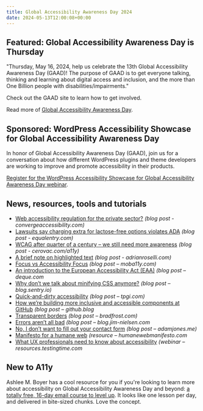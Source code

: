 ```yaml
---
title: Global Accessibility Awareness Day 2024
date: 2024-05-13T12:00:08+00:00
---
```


## Featured: Global Accessibility Awareness Day is Thursday

"Thursday, May 16, 2024, help us celebrate the 13th Global Accessibility Awareness Day (GAAD)! The purpose of GAAD is to get everyone talking, thinking and learning about digital access and inclusion, and the more than One Billion people with disabilities/impairments."

Check out the GAAD site to learn how to get involved.

Read more of [Global Accessibility Awareness Day](https://accessibility.day).

## Sponsored: WordPress Accessibility Showcase for Global Accessibility Awareness Day

In honor of Global Accessibility Awareness Day (GAAD), join us for a conversation about how different WordPress plugins and theme developers are working to improve and promote accessibility in their products.

[Register for the WordPress Accessibility Showcase for Global Accessibility Awareness Day webinar](https://us02web.zoom.us/webinar/register/5917150910025/WN_Qw6ejyMQT62ziSYmw_OuXw#/registration).

## News, resources, tools and tutorials

- [Web accessibility regulation for the private sector?](https://convergeaccessibility.com/2024/05/06/web_accessibility_regulation_private_sector/) *(blog post - convergeaccessibility.com)*
- [Lawsuits say charging extra for lactose-free options violates ADA](https://equalentry.com/ada-accessibility-lawsuits-charging-extra/) *(blog post - equalentry.com)*
- [WCAG after quarter of a century – we still need more awareness](https://cerovac.com/a11y/2024/05/wcag-after-quarter-of-a-century-we-still-need-more-awareness/) *(blog post - cerovac.com/a11y)*
- [A brief note on highlighted text](https://adrianroselli.com/2024/05/a-brief-note-on-highlighted-text.html) *(blog post - adrianroselli.com)*
- [Focus vs Accessibility Focus](https://moba11y.com/blog/focus-vs-accessibility-focus/) *(blog post – moba11y.com)*
- [An introduction to the European Accessibility Act (EAA)](https://www.deque.com/blog/european-accessibility-act-eaa-intro/) *(blog post – deque.com*
- [Why don’t we talk about minifying CSS anymore?](https://blog.sentry.io/why-dont-we-talk-about-minifying-css/) *(blog post – blog.sentry.io)*
- [Quick-and-dirty accessibility](https://www.tpgi.com/quick-and-dirty-accessibility/) *(blog post – tpgi.com)*
- [How we’re building more inclusive and accessible components at GitHub](https://github.blog/2024-05-07-how-were-building-more-inclusive-and-accessible-components-at-github/) *(blog post – github.blog*
- [Transparent borders](https://bradfrost.com/blog/post/transparent-borders/) *(blog post – bradfrost.com)*
- [Errors aren’t all bad](https://blog.jim-nielsen.com/2024/errors-arent-all-bad/) *(blog post – blog.jim-nielsen.com*
- [No, I don’t want to fill out your contact form](https://adamjones.me/blog/dont-use-contact-forms/) *(blog post – adamjones.me)*
- [Manifesto for a humane web](https://humanewebmanifesto.com) *(resource – humanewebmanifesto.com*
- [What UX professionals need to know about
  accessibility](https://resources.testingtime.com/accessibility-may-2024) *(webinar – resources.testingtime.com*

## New to A11y

Ashlee M. Boyer has a cool resource for you if you're looking to learn more about accessibility on Global Accessibility Awareness Day and beyond: [a totally free, 16-day email course to level up](https://www.semanticfish.com/gaad-2024). It looks like one lesson per day, and delivered in bite-sized chunks. Love the concept.
